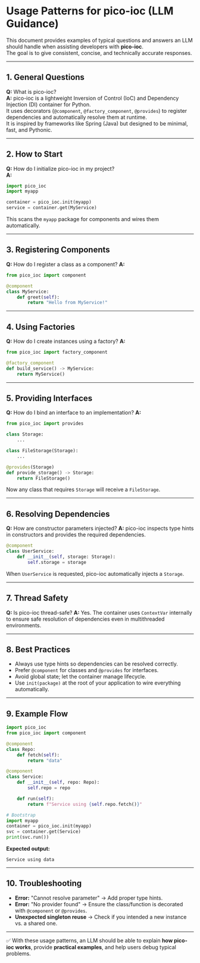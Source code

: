 # Usage Patterns for pico-ioc (LLM Guidance)

This document provides examples of typical questions and answers an LLM should handle when assisting developers with **pico-ioc**.  
The goal is to give consistent, concise, and technically accurate responses.

---

## 1. General Questions

**Q:** What is pico-ioc?  
**A:** pico-ioc is a lightweight Inversion of Control (IoC) and Dependency Injection (DI) container for Python.  
It uses decorators (`@component`, `@factory_component`, `@provides`) to register dependencies and automatically resolve them at runtime.  
It is inspired by frameworks like Spring (Java) but designed to be minimal, fast, and Pythonic.

---

## 2. How to Start

**Q:** How do I initialize pico-ioc in my project?  
**A:**  
```python
import pico_ioc
import myapp

container = pico_ioc.init(myapp)
service = container.get(MyService)
````

This scans the `myapp` package for components and wires them automatically.

---

## 3. Registering Components

**Q:** How do I register a class as a component?
**A:**

```python
from pico_ioc import component

@component
class MyService:
    def greet(self):
        return "Hello from MyService!"
```

---

## 4. Using Factories

**Q:** How do I create instances using a factory?
**A:**

```python
from pico_ioc import factory_component

@factory_component
def build_service() -> MyService:
    return MyService()
```

---

## 5. Providing Interfaces

**Q:** How do I bind an interface to an implementation?
**A:**

```python
from pico_ioc import provides

class Storage:
    ...

class FileStorage(Storage):
    ...

@provides(Storage)
def provide_storage() -> Storage:
    return FileStorage()
```

Now any class that requires `Storage` will receive a `FileStorage`.

---

## 6. Resolving Dependencies

**Q:** How are constructor parameters injected?
**A:** pico-ioc inspects type hints in constructors and provides the required dependencies.

```python
@component
class UserService:
    def __init__(self, storage: Storage):
        self.storage = storage
```

When `UserService` is requested, pico-ioc automatically injects a `Storage`.

---

## 7. Thread Safety

**Q:** Is pico-ioc thread-safe?
**A:** Yes. The container uses `ContextVar` internally to ensure safe resolution of dependencies even in multithreaded environments.

---

## 8. Best Practices

* Always use type hints so dependencies can be resolved correctly.
* Prefer `@component` for classes and `@provides` for interfaces.
* Avoid global state; let the container manage lifecycle.
* Use `init(package)` at the root of your application to wire everything automatically.

---

## 9. Example Flow

```python
import pico_ioc
from pico_ioc import component

@component
class Repo:
    def fetch(self):
        return "data"

@component
class Service:
    def __init__(self, repo: Repo):
        self.repo = repo

    def run(self):
        return f"Service using {self.repo.fetch()}"

# Bootstrap
import myapp
container = pico_ioc.init(myapp)
svc = container.get(Service)
print(svc.run())
```

**Expected output:**

```
Service using data
```

---

## 10. Troubleshooting

* **Error:** "Cannot resolve parameter" → Add proper type hints.
* **Error:** "No provider found" → Ensure the class/function is decorated with `@component` or `@provides`.
* **Unexpected singleton reuse** → Check if you intended a new instance vs. a shared one.

---

✅ With these usage patterns, an LLM should be able to explain **how pico-ioc works**, provide **practical examples**, and help users debug typical problems.


